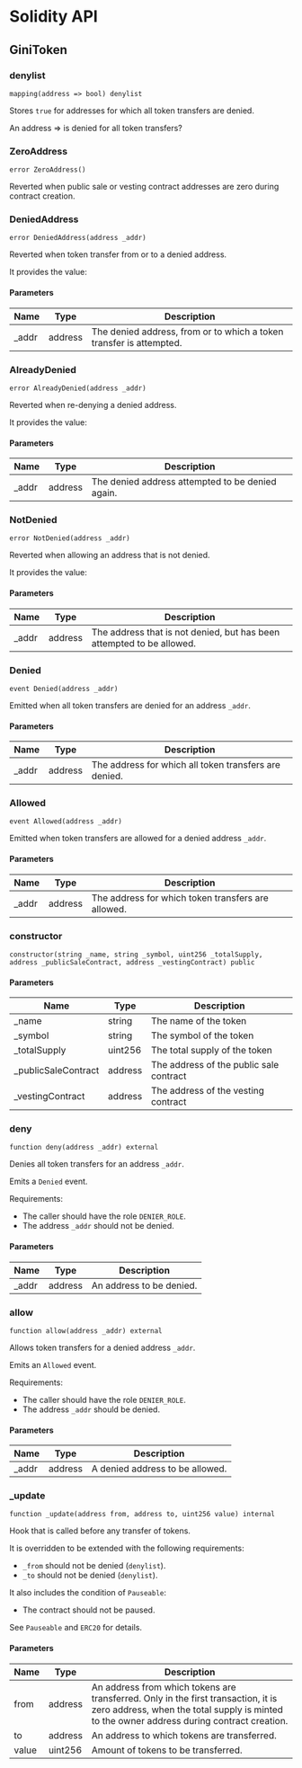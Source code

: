# Solidity API

## GiniToken

### denylist

```solidity
mapping(address => bool) denylist
```

Stores `true` for addresses for which all token transfers are denied.

An address => is denied for all token transfers?

### ZeroAddress

```solidity
error ZeroAddress()
```

Reverted when public sale or vesting contract addresses are zero during contract creation.

### DeniedAddress

```solidity
error DeniedAddress(address _addr)
```

Reverted when token transfer from or to a denied address.

It provides the value:

#### Parameters

| Name | Type | Description |
| ---- | ---- | ----------- |
| _addr | address | The denied address, from or to which a token transfer is attempted. |

### AlreadyDenied

```solidity
error AlreadyDenied(address _addr)
```

Reverted when re-denying a denied address.

It provides the value:

#### Parameters

| Name | Type | Description |
| ---- | ---- | ----------- |
| _addr | address | The denied address attempted to be denied again. |

### NotDenied

```solidity
error NotDenied(address _addr)
```

Reverted when allowing an address that is not denied.

It provides the value:

#### Parameters

| Name | Type | Description |
| ---- | ---- | ----------- |
| _addr | address | The address that is not denied, but has been attempted to be allowed. |

### Denied

```solidity
event Denied(address _addr)
```

Emitted when all token transfers are denied for an address `_addr`.

#### Parameters

| Name | Type | Description |
| ---- | ---- | ----------- |
| _addr | address | The address for which all token transfers are denied. |

### Allowed

```solidity
event Allowed(address _addr)
```

Emitted when token transfers are allowed for a denied address `_addr`.

#### Parameters

| Name | Type | Description |
| ---- | ---- | ----------- |
| _addr | address | The address for which token transfers are allowed. |

### constructor

```solidity
constructor(string _name, string _symbol, uint256 _totalSupply, address _publicSaleContract, address _vestingContract) public
```

#### Parameters

| Name | Type | Description |
| ---- | ---- | ----------- |
| _name | string | The name of the token |
| _symbol | string | The symbol of the token |
| _totalSupply | uint256 | The total supply of the token |
| _publicSaleContract | address | The address of the public sale contract |
| _vestingContract | address | The address of the vesting contract |

### deny

```solidity
function deny(address _addr) external
```

Denies all token transfers for an address `_addr`.

Emits a `Denied` event.

Requirements:
- The caller should have the role `DENIER_ROLE`.
- The address `_addr` should not be denied.

#### Parameters

| Name | Type | Description |
| ---- | ---- | ----------- |
| _addr | address | An address to be denied. |

### allow

```solidity
function allow(address _addr) external
```

Allows token transfers for a denied address `_addr`.

Emits an `Allowed` event.

Requirements:
- The caller should have the role `DENIER_ROLE`.
- The address `_addr` should be denied.

#### Parameters

| Name | Type | Description |
| ---- | ---- | ----------- |
| _addr | address | A denied address to be allowed. |

### _update

```solidity
function _update(address from, address to, uint256 value) internal
```

Hook that is called before any transfer of tokens.

It is overridden to be extended with the following requirements:
- `_from` should not be denied (`denylist`).
- `_to` should not be denied (`denylist`).

It also includes the condition of `Pauseable`:
- The contract should not be paused.

See `Pauseable` and `ERC20` for details.

#### Parameters

| Name | Type | Description |
| ---- | ---- | ----------- |
| from | address | An address from which tokens are transferred. Only in the first transaction, it is zero address, when the total supply is minted to the owner address during contract creation. |
| to | address | An address to which tokens are transferred. |
| value | uint256 | Amount of tokens to be transferred. |

